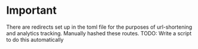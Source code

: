 # Important

There are redirects set up in the toml file for the purposes of url-shortening and analytics tracking. Manually hashed these routes. TODO: Write a script to do this automatically
